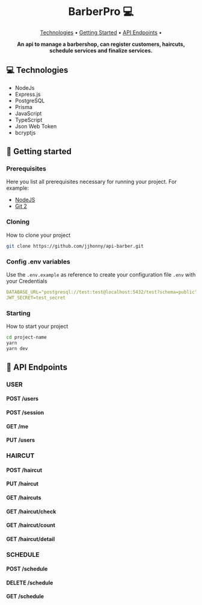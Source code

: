 <h1 align="center" style="font-weight: bold;">BarberPro 💻</h1>

<p align="center">
 <a href="#tech">Technologies</a> • 
 <a href="#started">Getting Started</a> • 
  <a href="#routes">API Endpoints</a> •
</p>

<p align="center">
    <b>An api to manage a barbershop, can register customers, haircuts, schedule services and finalize services.</b>
</p>

<h2 id="technologies">💻 Technologies</h2>

- NodeJs
- Express.js
- PostgreSQL
- Prisma
- JavaScript
- TypeScript
- Json Web Token
- bcryptjs

<h2 id="started">🚀 Getting started</h2>

<h3>Prerequisites</h3>

Here you list all prerequisites necessary for running your project. For example:

- [NodeJS](https://github.com/)
- [Git 2](https://github.com)

<h3>Cloning</h3>

How to clone your project

```bash
git clone https://github.com/jjhonny/api-barber.git
```

<h3>Config .env variables</h2>

Use the `.env.example` as reference to create your configuration file `.env` with your Credentials

```yaml
DATABASE_URL="postgresql://test:test@localhost:5432/test?schema=public"
JWT_SECRET=test_secret
```

<h3>Starting</h3>

How to start your project

```bash
cd project-name
yarn
yarn dev
```

<h2 id="routes">📍 API Endpoints</h2>
 
<h3>USER</h3>
<h4 id="post-create-users">POST /users</h4>
<h4 id="post-login-users">POST /session</h4>
<h4 id="get-details-users">GET /me</h4>
<h4 id="put-update-info-users">PUT /users</h4>

<h3>HAIRCUT</h3>
<h4 id="post-create-haircut">POST /haircut</h4>
<h4 id="put-update-haircut">PUT /haircut</h4>
<h4 id="get-list-haircuts">GET /haircuts</h4>
<h4 id="get-check-subscription">GET /haircut/check</h4>
<h4 id="get-count-haircut">GET /haircut/count</h4>
<h4 id="get-list-detail-haircut">GET /haircut/detail</h4>

<h3>SCHEDULE</h3>
<h4 id="post-create-schedule">POST /schedule</h4>
<h4 id="delete-finish-schedule">DELETE /schedule</h4>
<h4 id="get-list-schedule">GET /schedule</h4>

